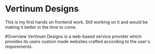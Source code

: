 # Vertinum Designs
This is my first hands on frontend work. Still working on it and would be making it better in the time to come.

#Overview
Vertinum Designs is a web-based service provider which provides its users custom made websites crafted according to the user's requirements.
